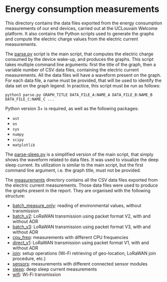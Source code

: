 # Energy consumption measurements

This directory contains the data files exported from the energy consumption measurements of our end devices, carried out at the UCLouvain Welcome platform. It also contains the Python scripts used to generate the graphs and compute the electric charge values from the electric current measurements.

The [parse.py](parse.py) script is the main script, that computes the electric charge consumed by the device wake-up, and produces the graphs. This script takes multiple command line arguments: first the title of the graph, then a variable number of CSV data files, containing the electric current measurements. All the data files will have a waveform present on the graph. For each data file, a name must be provided, that will be used to identify the data set on the graph legend. In practice, this script must be run as follows:
```shell
python3 parse.py GRAPH_TITLE DATA_FILE_A:NAME_A DATA_FILE_B:NAME_B DATA_FILE_C:NAME_C ...
```
Python version 3+ is required, as well as the following packages:
- `ast`
- `os`
- `sys`
- `numpy`
- `scipy`
- `matplotlib`

The [parse-sleep.py](parse-sleep.py) is a simplified version of the main script, that simply shows the waveform related to data files. It was used to visualize the deep sleep current. Its utilization is similar to the main script, but the first command line argument, i.e. the graph title, must not be provided.

The [measurements](./measurements/) directory contains all the CSV data files exported from the electric current measurements. Those data files were used to produce the graphs present in the report. They are organised with the following structure:
- [batch_measure_only](./measurements/batch_measure_only/): reading of environmental values, without transmission
- [batch_v2](./measurements/batch_v2/): LoRaWAN transmission using packet format V2, with and without ADR
- [batch_v3](./measurements/batch_v3/): LoRaWAN transmission using packet format V3, with and without ADR
- [cpu_freq](./measurements/cpu_freq/): measurements with different CPU frequencies
- [direct_v1](./measurements/direct_v1/): LoRaWAN transmission using packet format V1, with and without ADR
- [join](./measurements/join): setup operations (Wi-Fi retrieving of geo-location, LoRaWAN join procedure, etc.)
- [sensors](./measurements/sensors/): measurements with different connected sensor modules
- [sleep](./measurements/sleep): deep sleep current measurements
- [wifi](./measurements/wifi/): Wi-Fi transmission
